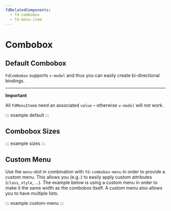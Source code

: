 ```yaml
---
fdRelatedComponents:
  - fd-combobox
  - fd-menu-item
---
```


# Combobox

## Default Combobox

<tip>

`FdCombobox` supports `v-model` and thus you can easily create bi-directional bindings.

---

**Important**

All `FdMenuItem`s need an associated `value` – otherwise `v-model` will not work.

</tip>

::: example default
:::

## Combobox Sizes

::: example sizes
:::

## Custom Menu

<tip>

Use the `menu`-slot in combination with `fd-combobox-menu` in order to provide a custom menu. This allows you (e.g.:) to easily apply custom attributes (`class`, `style`, …). The example below is using a custom menu in order to make it the same width as the combobox itself. A custom menu also allows you to have multiple lists.

</tip>

::: example custom-menu
:::